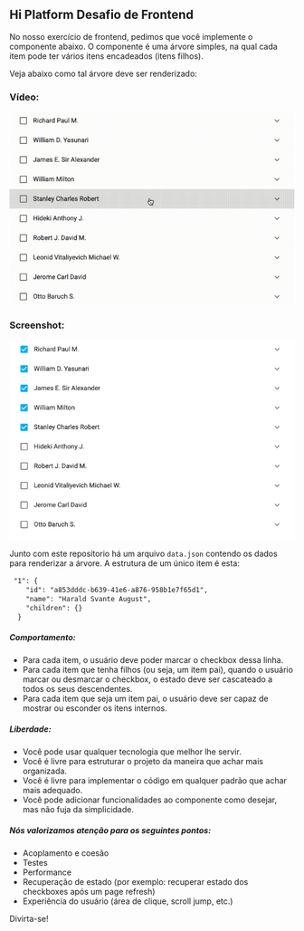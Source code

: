 
## Hi Platform Desafio de Frontend

No nosso exercício de frontend, pedimos que você implemente o componente abaixo. 
O componente é uma árvore simples, na qual cada item pode ter vários itens encadeados (itens filhos).

Veja abaixo como tal árvore deve ser renderizado:
### Vídeo:
![tree.gif](https://github.com/HiPlatform/prova-frontend/blob/master/tree.gif?raw=true)
### Screenshot:
![tree.png](https://github.com/HiPlatform/prova-frontend/blob/master/tree.png?raw=true)

Junto com este reposítorio há um arquivo `data.json` contendo os dados para renderizar a árvore. A estrutura de um único item é esta:

```
 "1": {
    "id": "a853dddc-b639-41e6-a876-958b1e7f65d1",
    "name": "Harald Svante August",
    "children": {}
  }
```

##### [](https://github.com/HiPlatform/prova-frontend#behaviour)Comportamento:
- Para cada item, o usuário deve poder marcar o checkbox dessa linha. 
- Para cada item que tenha filhos (ou seja, um item pai), quando o usuário marcar ou desmarcar o checkbox, o estado deve ser cascateado a todos os seus descendentes. 
- Para cada item que seja um item pai, o usuário deve ser capaz de mostrar ou esconder os itens internos.

##### [](https://github.com/HiPlatform/prova-frontend#freedom)Liberdade:
- Você pode usar qualquer tecnologia que melhor lhe servir. 
- Você é livre para estruturar o projeto da maneira que achar mais organizada. 
- Você é livre para implementar o código em qualquer padrão que achar mais adequado. 
- Você pode adicionar funcionalidades ao componente como desejar, mas não fuja da simplicidade.

##### [](https://github.com/HiPlatform/prova-frontend#nice-to-have)Nós valorizamos atenção para os seguintes pontos:
- Acoplamento e coesão
- Testes 
- Performance 
- Recuperação de estado (por exemplo: recuperar estado dos checkboxes após um page refresh) 
- Experiência do usuário (área de clique, scroll jump, etc.) 

Divirta-se!
